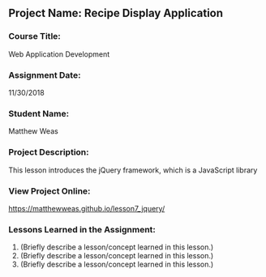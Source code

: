 ## Project Name:  Recipe Display Application

### Course Title:
Web Application Development

### Assignment Date:  
11/30/2018

### Student Name:  
Matthew Weas

### Project Description:
This lesson introduces the jQuery framework, which is a JavaScript library

### View Project Online:
https://matthewweas.github.io/lesson7_jquery/

### Lessons Learned in the Assignment:
1. (Briefly describe a lesson/concept learned in this lesson.)
2. (Briefly describe a lesson/concept learned in this lesson.)
3. (Briefly describe a lesson/concept learned in this lesson.)

